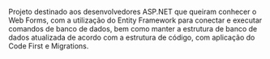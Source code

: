 ﻿Projeto destinado aos desenvolvedores ASP.NET que queiram conhecer o Web Forms, com a utilização do Entity Framework para conectar e executar comandos de banco de dados, bem como manter a estrutura de banco de dados atualizada de acordo com a estrutura de código, com aplicação do Code First e Migrations.